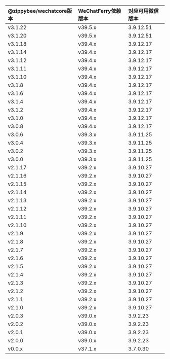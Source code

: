 | @zippybee/wechatcore版本 | WeChatFerry依赖版本 | 对应可用微信版本 |
|:-------------------------|:-------------------|:----------------|
| v3.1.22                  | v39.5.x             | 3.9.12.51       |
| v3.1.20                  | v39.5.x             | 3.9.12.51       |
| v3.1.18                  | v39.4.x             | 3.9.12.17       |
| v3.1.14                  | v39.4.x             | 3.9.12.17       |
| v3.1.12                  | v39.4.x             | 3.9.12.17       |
| v3.1.11                  | v39.4.x             | 3.9.12.17       |
| v3.1.10                  | v39.4.x             | 3.9.12.17       |
| v3.1.8                   | v39.4.x             | 3.9.12.17       |
| v3.1.6                   | v39.4.x             | 3.9.12.17       |
| v3.1.4                   | v39.4.x             | 3.9.12.17       |
| v3.1.2                   | v39.4.x             | 3.9.12.17       |
| v3.1.0                   | v39.4.x             | 3.9.12.17       |
| v3.0.8                   | v39.4.x             | 3.9.12.17       |
| v3.0.6                   | v39.3.x             | 3.9.11.25       |
| v3.0.4                   | v39.3.x             | 3.9.11.25       |
| v3.0.2                   | v39.3.x             | 3.9.11.25       |
| v3.0.0                   | v39.3.x             | 3.9.11.25       |
| v2.1.17                  | v39.2.x             | 3.9.10.27       |
| v2.1.16                  | v39.2.x             | 3.9.10.27       |
| v2.1.15                  | v39.2.x             | 3.9.10.27       |
| v2.1.14                  | v39.2.x             | 3.9.10.27       |
| v2.1.13                  | v39.2.x             | 3.9.10.27       |
| v2.1.12                  | v39.2.x             | 3.9.10.27       |
| v2.1.11                  | v39.2.x             | 3.9.10.27       |
| v2.1.10                  | v39.2.x             | 3.9.10.27       |
| v2.1.9                   | v39.2.x             | 3.9.10.27       |
| v2.1.8                   | v39.2.x             | 3.9.10.27       |
| v2.1.7                   | v39.2.x             | 3.9.10.27       |
| v2.1.6                   | v39.2.x             | 3.9.10.27       |
| v2.1.5                   | v39.2.x             | 3.9.10.27       |
| v2.1.4                   | v39.2.x             | 3.9.10.27       |
| v2.1.3                   | v39.2.x             | 3.9.10.27       |
| v2.1.2                   | v39.2.x             | 3.9.10.27       |
| v2.1.1                   | v39.2.x             | 3.9.10.27       |
| v2.1.0                   | v39.2.x             | 3.9.10.27       |
| v2.0.3                   | v39.0.x             | 3.9.2.23        |
| v2.0.2                   | v39.0.x             | 3.9.2.23        |
| v2.0.1                   | v39.0.x             | 3.9.2.23        |
| v2.0.0                   | v39.0.x             | 3.9.2.23        |
| v0.0.x                   | v37.1.x             | 3.7.0.30        |
